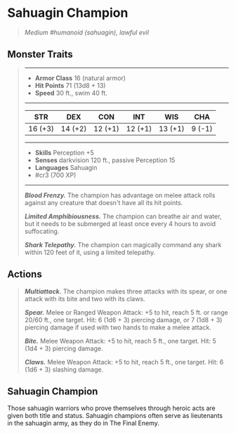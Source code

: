 # Sahuagin Champion
>*Medium #humanoid (sahuagin), lawful evil*
## Monster Traits
>___
>- **Armor Class** 16 (natural armor)
>- **Hit Points** 71 (13d8 + 13)
>- **Speed** 30 ft., swim 40 ft.
>___
>|STR|DEX|CON|INT|WIS|CHA|
>|:---:|:---:|:---:|:---:|:---:|:---:|
>|16 (+3)|14 (+2)|12 (+1)|12 (+1)|13 (+1)|9 (-1)|
>___
>- **Skills** Perception +5
>- **Senses** darkvision 120 ft., passive Perception 15
>- **Languages** Sahuagin
>- #cr3 (700 XP)
>___
>***Blood Frenzy.*** The champion has advantage on melee attack rolls against any creature that doesn't have all its hit points.  
>
>***Limited Amphibiousness.*** The champion can breathe air and water, but it needs to be submerged at least once every 4 hours to avoid suffocating.  
>
>***Shark Telepathy.*** The champion can magically command any shark within 120 feet of it, using a limited telepathy.  
>
## Actions
>***Multiattack.*** The champion makes three attacks with its spear, or one attack with its bite and two with its claws.  
>
>***Spear.*** Melee  or Ranged Weapon Attack: +5 to hit, reach 5 ft. or range 20/60 ft., one target. Hit: 6 (1d6 + 3) piercing damage, or 7 (1d8 + 3) piercing damage if used with two hands to make a melee attack.  
>
>***Bite.*** Melee Weapon Attack: +5 to hit, reach 5 ft., one target. Hit: 5 (1d4 + 3) piercing damage.  
>
>***Claws.*** Melee Weapon Attack: +5 to hit, reach 5 ft., one target. Hit: 6 (1d6 + 3) slashing damage.
## Sahuagin Champion
Those sahuagin warriors who prove themselves through heroic acts are given both title and status. Sahuagin champions often serve as lieutenants in the sahuagin army, as they do in The Final Enemy.